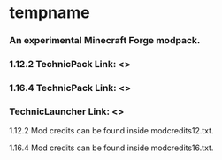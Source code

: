 # tempname
### An experimental Minecraft Forge modpack.
 
### 1.12.2 TechnicPack Link: <>
### 1.16.4 TechnicPack Link: <>
### TechnicLauncher Link: <>

1.12.2 Mod credits can be found inside modcredits12.txt.

1.16.4 Mod credits can be found inside modcredits16.txt.